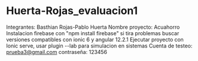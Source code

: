 # Huerta-Rojas_evaluacion1
Integrantes: Basthian Rojas-Pablo Huerta
Nombre proyecto: Acuahorro
Instalacion firebase con "npm install firebase" si tira problemas buscar versiones compatibles con ionic 6 y angular 12.2.1
Ejecutar proyecto con Ionic serve, usar plugin --lab para simulacion en sistemas
Cuenta de testeo: prueba3@gmail.com contraseña: 123456 
